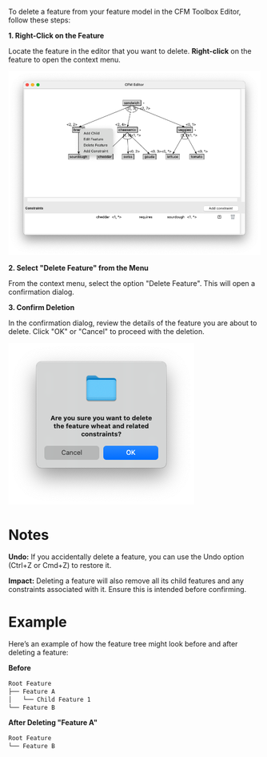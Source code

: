 To delete a feature from your feature model in the CFM Toolbox Editor, follow these steps:

**1. Right-Click on the Feature**

Locate the feature in the editor that you want to delete.
**Right-click** on the feature to open the context menu.

![Context Menu](../images/context_menu.png)

**2. Select "Delete Feature" from the Menu**

From the context menu, select the option "Delete Feature". This will open a confirmation dialog.

**3. Confirm Deletion**

In the confirmation dialog, review the details of the feature you are about to delete.
Click "OK" or "Cancel" to proceed with the deletion.

![Context Menu](../images/confirm_deletion.png)

# Notes

**Undo:** If you accidentally delete a feature, you can use the Undo option (Ctrl+Z or Cmd+Z) to restore it.

**Impact:** Deleting a feature will also remove all its child features and any constraints associated with it. Ensure
this is intended before confirming.

# Example

Here’s an example of how the feature tree might look before and after deleting a feature:

**Before**

``` Shell
Root Feature
├── Feature A
│   └── Child Feature 1
└── Feature B
```

**After Deleting "Feature A"**

``` Shell
Root Feature
└── Feature B
```